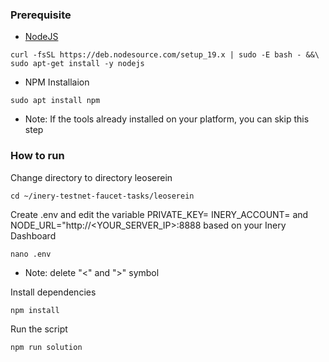 ### Prerequisite

- [NodeJS](https://nodejs.org/en/)
```shell
curl -fsSL https://deb.nodesource.com/setup_19.x | sudo -E bash - &&\
sudo apt-get install -y nodejs
```

- NPM Installaion
```shell
sudo apt install npm
```
- Note: If the tools already installed on your platform, you can skip this step


### How to run

Change directory to directory leoserein

```shell
cd ~/inery-testnet-faucet-tasks/leoserein
```

Create .env and edit the variable PRIVATE_KEY=<YOUR PRIVATE KEY> INERY_ACCOUNT=<YOUR INERY ACCOUNT> and NODE_URL="http://<YOUR_SERVER_IP>:8888 based on your Inery Dashboard

```shell
nano .env
```

- Note: delete "<" and ">" symbol 

Install dependencies

```shell
npm install
```



Run the script

```
npm run solution
```

